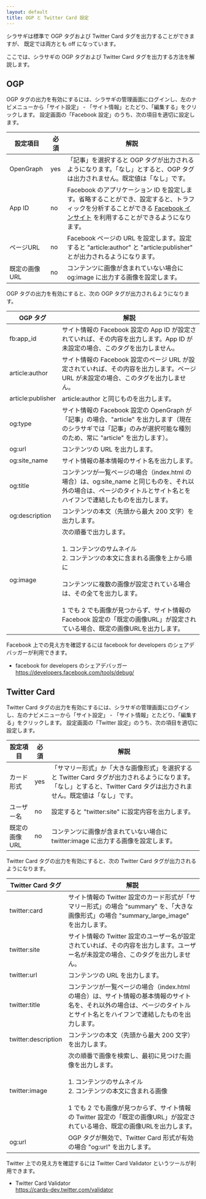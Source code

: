 ```yaml
---
layout: default
title: OGP と Twitter Card 設定
---
```


シラサギは標準で OGP タグおよび Twitter Card タグを出力することができますが、
既定では両方とも off になっています。

ここでは、シラサギの OGP タグおよび Twitter Card タグを出力する方法を解説します。


## OGP

OGP タグの出力を有効にするには、シラサギの管理画面にログインし、左のナビメニューから「サイト設定」 - 「サイト情報」とたどり、「編集する」をクリックします。
設定画面の「Facebook 設定」のうち、次の項目を適切に設定します。

| 設定項目    | 必須 | 解説 | 
|-----------|-----|-----|
| OpenGraph | yes | 「記事」を選択すると OGP タグが出力されるようになります。「なし」とすると、OGP タグは出力されません。既定値は「なし」です。
| App ID    | no  | Facebook のアプリケーション ID を設定します。省略することができ、設定すると、トラフィックを分析することができる [Facebook インサイト](https://www.facebook.com/help/794890670645072) を利用することができるようになります。
| ページURL  | no  | Facebook ページの URL を設定します。設定すると "article:author" と "article:publisher" とが出力されるようになります。
| 既定の画像URL | no  | コンテンツに画像が含まれていない場合に og:image に出力する画像を設定します。

OGP タグの出力を有効にすると、次の OGP タグが出力されるようになります。

| OGP タグ   | 解説 |
|-----------|-----|
| fb:app_id | サイト情報の Facebook 設定の App ID が設定されていれば、その内容を出力します。App ID が未設定の場合、このタグを出力しません。
| article:author | サイト情報の Facebook 設定のページ URL が設定されていれば、その内容を出力します。ページ URL が未設定の場合、このタグを出力しません。
| article:publisher | article:author と同じものを出力します。
| og:type | サイト情報の Facebook 設定の OpenGraph が「記事」の場合、"article" を出力します（現在のシラサギでは「記事」のみが選択可能な種別のため、常に "article" を出力します）。
| og:url | コンテンツの URL を出力します。
| og:site_name | サイト情報の基本情報のサイト名を出力します。
| og:title | コンテンツが一覧ページの場合（index.html の場合）は、og:site_name と同じものを、それ以外の場合は、ページのタイトルとサイト名とをハイフンで連結したものを出力します。
| og:description | コンテンツの本文（先頭から最大 200 文字）を出力します。
| og:image | 次の順番で出力します。<br><br>1. コンテンツのサムネイル<br>2. コンテンツの本文に含まれる画像を上から順に<br><br>コンテンツに複数の画像が設定されている場合は、その全てを出力します。<br><br>1 でも 2 でも画像が見つからず、サイト情報の Facebook 設定の「既定の画像URL」が設定されている場合、既定の画像URLを出力します。

Facebook 上での見え方を確認するには facebook for developers のシェアデバッガーが利用できます。

- facebook for developers のシェアデバッガー<br><https://developers.facebook.com/tools/debug/>


## Twitter Card

Twitter Card タグの出力を有効にするには、シラサギの管理画面にログインし、左のナビメニューから「サイト設定」 - 「サイト情報」とたどり、「編集する」をクリックします。
設定画面の「Twitter 設定」のうち、次の項目を適切に設定します。

| 設定項目    | 必須 | 解説 | 
|-----------|-----|-----|
| カード形式  | yes  | 「サマリー形式」か「大きな画像形式」を選択すると Twitter Card タグが出力されるようになります。「なし」とすると、Twitter Card タグは出力されません。既定値は「なし」です。
| ユーザー名 | no  | 設定すると "twitter:site" に設定内容を出力します。
| 既定の画像URL | no  | コンテンツに画像が含まれていない場合に twitter:image に出力する画像を設定します。

Twitter Card タグの出力を有効にすると、次の Twitter Card タグが出力されるようになります。

| Twitter Card タグ | 解説 |
|------------------|-----|
| twitter:card     | サイト情報の Twitter 設定のカード形式が「サマリー形式」の場合 "summary" を、「大きな画像形式」の場合 "summary_large_image" を出力します。
| twitter:site     | サイト情報の Twitter 設定のユーザー名が設定されていれば、その内容を出力します。ユーザー名が未設定の場合、このタグを出力しません。
| twitter:url      | コンテンツの URL を出力します。
| twitter:title    | コンテンツが一覧ページの場合（index.html の場合）は、サイト情報の基本情報のサイト名を、それ以外の場合は、ページのタイトルとサイト名とをハイフンで連結したものを出力します。
| twitter:description | コンテンツの本文（先頭から最大 200 文字）を出力します。
| twitter:image    | 次の順番で画像を検索し、最初に見つけた画像を出力します。<br><br>1. コンテンツのサムネイル<br>2. コンテンツの本文に含まれる画像<br><br>1 でも 2 でも画像が見つからず、サイト情報の Twitter 設定の「既定の画像URL」が設定されている場合、既定の画像URLを出力します。
| og:url           | OGP タグが無効で、Twitter Card 形式が有効の場合 "og:url" を出力します。

Twitter 上での見え方を確認するには Twitter Card Validator というツールが利用できます。

- Twitter Card Validator<br><https://cards-dev.twitter.com/validator>
